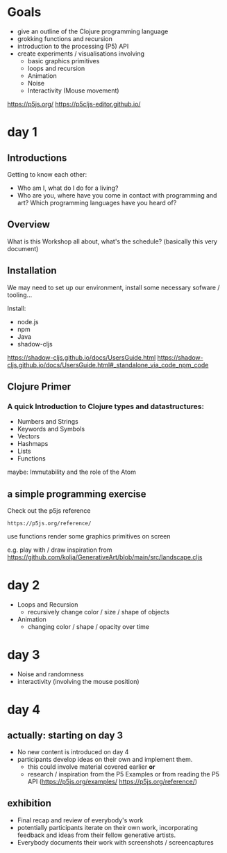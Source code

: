 # Goals

- give an outline of the Clojure programming language
- grokking functions and recursion
- introduction to the processing (P5) API
- create experiments / visualisations involving
	- basic graphics primitives
	- loops and recursion
	- Animation
	- Noise
	- Interactivity (Mouse movement)

https://p5js.org/
https://p5cljs-editor.github.io/

# day 1

## Introductions

Getting to know each other:
- Who am I, what do I do for a living?
- Who are you, where have you come in contact with programming and art? Which programming languages have you heard of?

## Overview

What is this Workshop all about, what's the schedule? (basically this very document)

## Installation

We may need to set up our environment, install some necessary sofware / tooling...

Install:
- node.js
- npm
- Java
- shadow-cljs

https://shadow-cljs.github.io/docs/UsersGuide.html
https://shadow-cljs.github.io/docs/UsersGuide.html#_standalone_via_code_npm_code

## Clojure Primer

### A quick Introduction to Clojure types and datastructures:

- Numbers and Strings
- Keywords and Symbols
- Vectors
- Hashmaps
- Lists
- Functions

maybe:
Immutability and the role of the Atom

## a simple programming exercise

Check out the p5js reference

    https://p5js.org/reference/

use functions render some graphics primitives on screen

e.g. play with / draw inspiration from
https://github.com/kolja/GenerativeArt/blob/main/src/landscape.cljs

# day 2

- Loops and Recursion
	- recursively change color / size / shape of objects
- Animation
	- changing color / shape / opacity over time

# day 3

- Noise and randomness
- interactivity (involving the mouse position)

# day 4
## actually: starting on day 3

- No new content is introduced on day 4
- participants develop ideas on their own and implement them.
	- this could involve material covered earlier **or**
	- research / inspiration from the P5 Examples or from reading the P5 API (https://p5js.org/examples/ https://p5js.org/reference/)

## exhibition
- Final recap and review of everybody's work
- potentially participants iterate on their own work, incorporating feedback and ideas from their fellow generative artists.
- Everybody documents their work with screenshots / screencaptures
